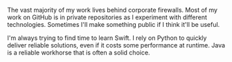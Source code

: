 The vast majority of my work lives behind corporate firewalls. Most of my work on GitHub is in private repositories as I experiment with different technologies. Sometimes I'll make something public if I think it'll be useful.

I'm always trying to find time to learn Swift. I rely on Python to quickly deliver reliable solutions, even if it costs some performance at runtime. Java is a reliable workhorse that is often a solid choice.
